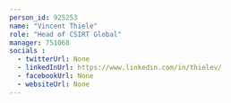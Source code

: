 ```yaml
---
person_id: 925253
name: "Vincent Thiele"
role: "Head of CSIRT Global"
manager: 751068
socials :
  - twitterUrl: None
  - linkedInUrl: https://www.linkedin.com/in/thielev/
  - facebookUrl: None
  - websiteUrl: None
---
```


